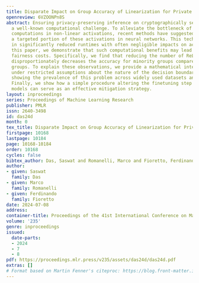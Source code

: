 ```yaml
---
title: Disparate Impact on Group Accuracy of Linearization for Private Inference
openreview: 6VZOONPn8S
abstract: Ensuring privacy-preserving inference on cryptographically secure data is
  a well-known computational challenge. To alleviate the bottleneck of costly cryptographic
  computations in non-linear activations, recent methods have suggested linearizing
  a targeted portion of these activations in neural networks. This technique results
  in significantly reduced runtimes with often negligible impacts on accuracy. In
  this paper, we demonstrate that such computational benefits may lead to increased
  fairness costs. Specifically, we find that reducing the number of ReLU activations
  disproportionately decreases the accuracy for minority groups compared to majority
  groups. To explain these observations, we provide a mathematical interpretation
  under restricted assumptions about the nature of the decision boundary, while also
  showing the prevalence of this problem across widely used datasets and architectures.
  Finally, we show how a simple procedure altering the finetuning step for linearized
  models can serve as an effective mitigation strategy.
layout: inproceedings
series: Proceedings of Machine Learning Research
publisher: PMLR
issn: 2640-3498
id: das24d
month: 0
tex_title: Disparate Impact on Group Accuracy of Linearization for Private Inference
firstpage: 10168
lastpage: 10184
page: 10168-10184
order: 10168
cycles: false
bibtex_author: Das, Saswat and Romanelli, Marco and Fioretto, Ferdinando
author:
- given: Saswat
  family: Das
- given: Marco
  family: Romanelli
- given: Ferdinando
  family: Fioretto
date: 2024-07-08
address:
container-title: Proceedings of the 41st International Conference on Machine Learning
volume: '235'
genre: inproceedings
issued:
  date-parts:
  - 2024
  - 7
  - 8
pdf: https://proceedings.mlr.press/v235/assets/das24d/das24d.pdf
extras: []
# Format based on Martin Fenner's citeproc: https://blog.front-matter.io/posts/citeproc-yaml-for-bibliographies/
---
```

